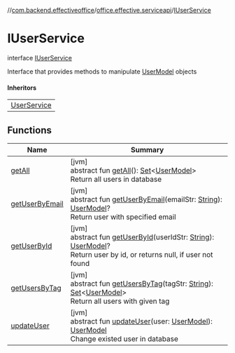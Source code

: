 //[com.backend.effectiveoffice](../../../index.md)/[office.effective.serviceapi](../index.md)/[IUserService](index.md)

# IUserService

interface [IUserService](index.md)

Interface that provides methods to manipulate [UserModel](../../office.effective.model/-user-model/index.md) objects

#### Inheritors

| |
|---|
| [UserService](../../office.effective.features.user.service/-user-service/index.md) |

## Functions

| Name | Summary |
|---|---|
| [getAll](get-all.md) | [jvm]<br>abstract fun [getAll](get-all.md)(): [Set](https://kotlinlang.org/api/latest/jvm/stdlib/kotlin.collections/-set/index.html)&lt;[UserModel](../../office.effective.model/-user-model/index.md)&gt;<br>Return all users in database |
| [getUserByEmail](get-user-by-email.md) | [jvm]<br>abstract fun [getUserByEmail](get-user-by-email.md)(emailStr: [String](https://kotlinlang.org/api/latest/jvm/stdlib/kotlin/-string/index.html)): [UserModel](../../office.effective.model/-user-model/index.md)?<br>Return user with specified email |
| [getUserById](get-user-by-id.md) | [jvm]<br>abstract fun [getUserById](get-user-by-id.md)(userIdStr: [String](https://kotlinlang.org/api/latest/jvm/stdlib/kotlin/-string/index.html)): [UserModel](../../office.effective.model/-user-model/index.md)?<br>Return user by id, or returns null, if user not found |
| [getUsersByTag](get-users-by-tag.md) | [jvm]<br>abstract fun [getUsersByTag](get-users-by-tag.md)(tagStr: [String](https://kotlinlang.org/api/latest/jvm/stdlib/kotlin/-string/index.html)): [Set](https://kotlinlang.org/api/latest/jvm/stdlib/kotlin.collections/-set/index.html)&lt;[UserModel](../../office.effective.model/-user-model/index.md)&gt;<br>Return all users with given tag |
| [updateUser](update-user.md) | [jvm]<br>abstract fun [updateUser](update-user.md)(user: [UserModel](../../office.effective.model/-user-model/index.md)): [UserModel](../../office.effective.model/-user-model/index.md)<br>Change existed user in database |
